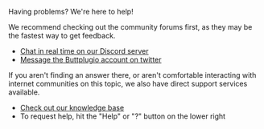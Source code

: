 Having problems? We're here to help!

We recommend checking out the community forums first, as they may be
the fastest way to get feedback.

- [Chat in real time on our Discord server](https://discord.buttplug.io)
- [Message the Buttplugio account on twitter](https://twitter.com/buttplugio)

If you aren't finding an answer there, or aren't comfortable
interacting with internet communities on this topic, we also have
direct support services available.

- [Check out our knowledge base](https://nonpolynomial.zendesk.com/hc/en-us)
- To request help, hit the "Help" or "?" button on the lower right

